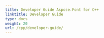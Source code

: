 ```yaml
---
title: Developer Guide Aspose.Font for C++
linktitle: Developer Guide
type: docs
weight: 20
url: /cpp/developer-guide/
---
```

